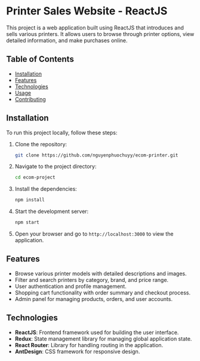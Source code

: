 # Printer Sales Website - ReactJS
This project is a web application built using ReactJS that introduces and sells various printers. It allows users to browse through printer options, view detailed information, and make purchases online.
## Table of Contents
- [Installation](#installation)
- [Features](#features)
- [Technologies](#technologies)
- [Usage](#usage)
- [Contributing](#contributing)
## Installation

To run this project locally, follow these steps:

1. Clone the repository:
    ```bash
    git clone https://github.com/nguyenphuochuyy/ecom-printer.git
    ```
2. Navigate to the project directory:
    ```bash
    cd ecom-project
    ```
3. Install the dependencies:
    ```bash
    npm install
    ```
4. Start the development server:
    ```bash
    npm start
    ```
5. Open your browser and go to `http://localhost:3000` to view the application.
## Features

- Browse various printer models with detailed descriptions and images.
- Filter and search printers by category, brand, and price range.
- User authentication and profile management.
- Shopping cart functionality with order summary and checkout process.
- Admin panel for managing products, orders, and user accounts.
## Technologies

- **ReactJS**: Frontend framework used for building the user interface.
- **Redux**: State management library for managing global application state.
- **React Router**: Library for handling routing in the application.
- **AntDesign**: CSS framework for responsive design.

